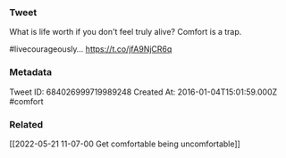 ### Tweet
What is life worth if you don't feel truly alive? Comfort is a trap. 

#livecourageously… https://t.co/jfA9NjCR6q

### Metadata
Tweet ID: 684026999719989248
Created At: 2016-01-04T15:01:59.000Z
#comfort

### Related
[[2022-05-21 11-07-00 Get comfortable being uncomfortable]]


